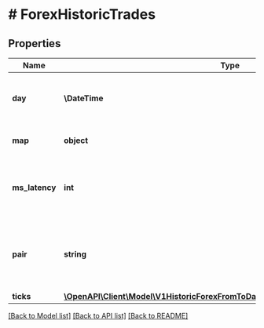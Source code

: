 # # ForexHistoricTrades

## Properties

Name | Type | Description | Notes
------------ | ------------- | ------------- | -------------
**day** | **\DateTime** | The date that was evaluated from the request. |
**map** | **object** | A map for shortened result keys. |
**ms_latency** | **int** | The milliseconds of latency for the query results. |
**pair** | **string** | The currency pair that was evaluated from the request. |
**ticks** | [**\OpenAPI\Client\Model\V1HistoricForexFromToDateGet200ResponseAllOfTicksInner[]**](V1HistoricForexFromToDateGet200ResponseAllOfTicksInner.md) |  |

[[Back to Model list]](../../README.md#models) [[Back to API list]](../../README.md#endpoints) [[Back to README]](../../README.md)

